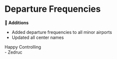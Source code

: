 <div id="changelog"></div>

# Departure Frequencies

**🌱 Additions**  

* Added departure frequencies to all minor airports
* Updated all center names

Happy Controlling  
\- Zedruc
